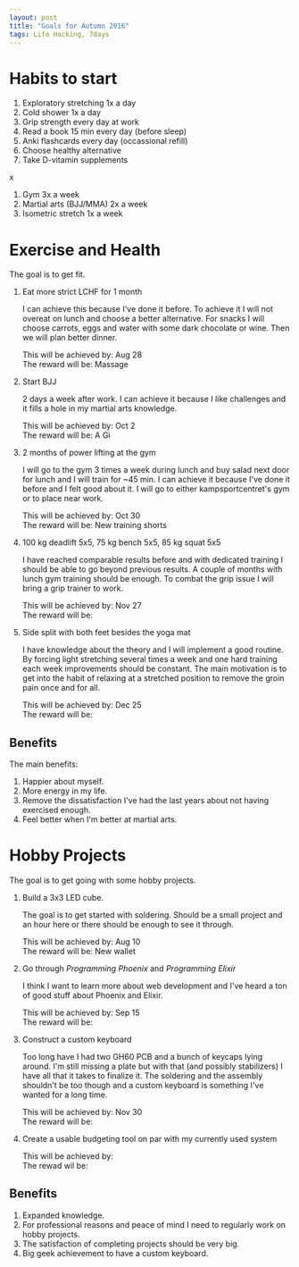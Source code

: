 ```yaml
---
layout: post
title: "Goals for Autumn 2016"
tags: Life Hacking, 7days
---
```


Habits to start
===============

1. Exploratory stretching 1x a day
1. Cold shower 1x a day
1. Grip strength every day at work
1. Read a book 15 min every day (before sleep)
1. Anki flashcards every day (occassional refill)
1. Choose healthy alternative
1. Take D-vitamin supplements

x

1. Gym 3x a week
1. Martial arts (BJJ/MMA) 2x a week
1. Isometric stretch 1x a week


Exercise and Health
===================

The goal is to get fit.

1. Eat more strict LCHF for 1 month

    I can achieve this because I've done it before. To achieve it I will not overeat on lunch and choose a better alternative. For snacks I will choose carrots, eggs and water with some dark chocolate or wine. Then we will plan better dinner.

    This will be achieved by: Aug 28  
    The reward will be: Massage

1. Start BJJ

    2 days a week after work. I can achieve it because I like challenges and it fills a hole in my martial arts knowledge.

    This will be achieved by: Oct 2  
    The reward will be: A Gi

1. 2 months of power lifting at the gym

    I will go to the gym 3 times a week during lunch and buy salad next door for lunch and I will train for ~45 min. I can achieve it because I've done it before and I felt good about it. I will go to either kampsportcentret's gym or to place near work.

    This will be achieved by: Oct 30  
    The reward will be: New training shorts

1. 100 kg deadlift 5x5, 75 kg bench 5x5, 85 kg squat 5x5

    I have reached comparable results before and with dedicated training I should be able to go beyond previous results. A couple of months with lunch gym training should be enough. To combat the grip issue I will bring a grip trainer to work.

    This will be achieved by: Nov 27  
    The reward will be: 

1. Side split with both feet besides the yoga mat

    I have knowledge about the theory and I will implement a good routine. By forcing light stretching several times a week and one hard training each week improvements should be constant. The main motivation is to get into the habit of relaxing at a stretched position to remove the groin pain once and for all.

    This will be achieved by: Dec 25  
    The reward will be: 

Benefits
--------

The main benefits:

1. Happier about myself.
1. More energy in my life.
1. Remove the dissatisfaction I've had the last years about not having exercised enough.
1. Feel better when I'm better at martial arts.


Hobby Projects
==============

The goal is to get going with some hobby projects.

1. Build a 3x3 LED cube.

    The goal is to get started with soldering. Should be a small project and an hour here or there should be enough to see it through.

    This will be achieved by: Aug 10  
    The reward will be: New wallet

1. Go through *Programming Phoenix* and *Programming Elixir*

    I think I want to learn more about web development and I've heard a ton of good stuff about Phoenix and Elixir.

    This will be achieved by: Sep 15  
    The reward will be: 

1. Construct a custom keyboard

    Too long have I had two GH60 PCB and a bunch of keycaps lying around. I'm still missing a plate but with that (and possibly stabilizers) I have all that it takes to finalize it. The soldering and the assembly shouldn't be too though and a custom keyboard is something I've wanted for a long time.

    This will be achieved by: Nov 30  
    The reward will be: 

1. Create a usable budgeting tool on par with my currently used system

    This will be achieved by:  
    The rewad wil be: 

Benefits
--------

1. Expanded knowledge.
1. For professional reasons and peace of mind I need to regularly work on hobby projects.
1. The satisfaction of completing projects should be very big.
1. Big geek achievement to have a custom keyboard.

